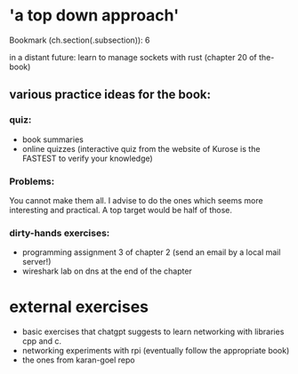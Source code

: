 # 'a top down approach'

Bookmark (ch.section(.subsection)): 6


in a distant future: learn to manage sockets with rust (chapter 20 of the-book)

## various practice ideas for the book:

### quiz:
- book summaries
- online quizzes  (interactive quiz from the website of Kurose is the FASTEST to verify your knowledge)

### Problems:
You cannot make them all. I advise to do the ones which seems more interesting and practical. A top target would be half of those.

### dirty-hands exercises:
- programming assignment 3 of chapter 2 (send an email by a local mail server!)
- wireshark lab on dns at the end of the chapter

# external exercises
- basic exercises that chatgpt suggests to learn networking with libraries cpp and c.
- networking experiments with rpi (eventually follow the appropriate book)
- the ones from karan-goel repo
